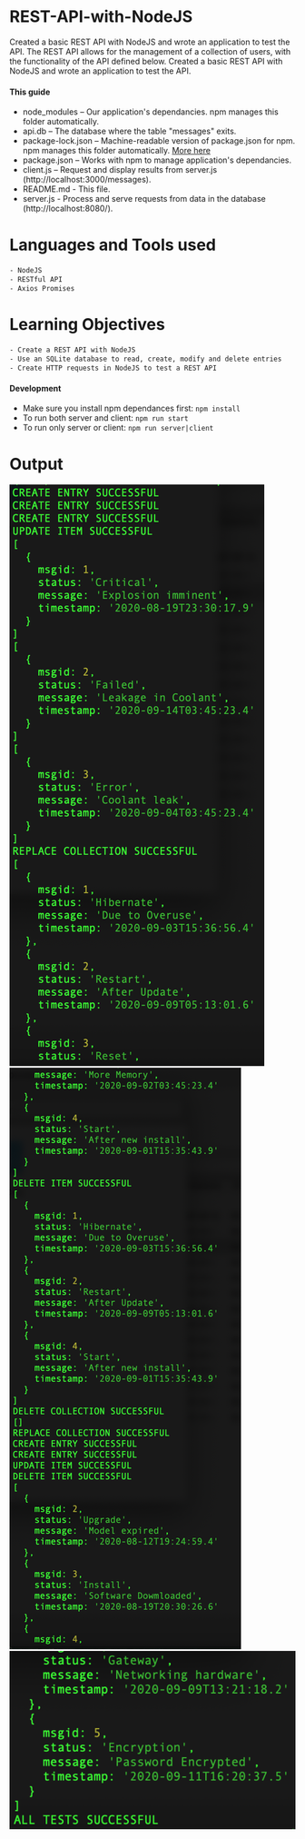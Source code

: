 # REST-API-with-NodeJS
Created a basic REST API with NodeJS and wrote an application to test the API. The REST API allows for the management of a collection of users, with the functionality of the API defined below. Created a basic REST API with NodeJS and wrote an application to test the API.

#### This guide

* node_modules – Our application's dependancies. npm manages this folder automatically.
* api.db – The database where the table "messages" exits.
* package-lock.json – Machine-readable version of package.json for npm. npm manages this folder automatically. [More here](https://docs.npmjs.com/configuring-npm/package-lock-json.html#:~:text=Description,regardless%20of%20intermediate%20dependency%20updates.)
* package.json – Works with npm to manage application's dependancies.
* client.js – Request and display results from server.js (http://localhost:3000/messages).
* README.md - This file.
* server.js - Process and serve requests from data in the database  (http://localhost:8080/).


# Languages and Tools used
    - NodeJS
    - RESTful API
    - Axios Promises
 
 # Learning Objectives
    - Create a REST API with NodeJS
    - Use an SQLite database to read, create, modify and delete entries
    - Create HTTP requests in NodeJS to test a REST API
    
#### Development
* Make sure you install npm dependances first: `npm install`
* To run both server and client: `npm run start`
* To run only server or client: `npm run server|client`

# Output

![alt text](https://github.com/prerakpatelca/REST-API-with-NodeJS/blob/main/Screen%20Shot%202021-01-03%20at%2010.18.07%20AM.png)
![alt text](https://github.com/prerakpatelca/REST-API-with-NodeJS/blob/main/Screen%20Shot%202021-01-03%20at%2010.18.54%20AM.png)
![alt text](https://github.com/prerakpatelca/REST-API-with-NodeJS/blob/main/Screen%20Shot%202021-01-03%20at%2010.19.34%20AM.png)
